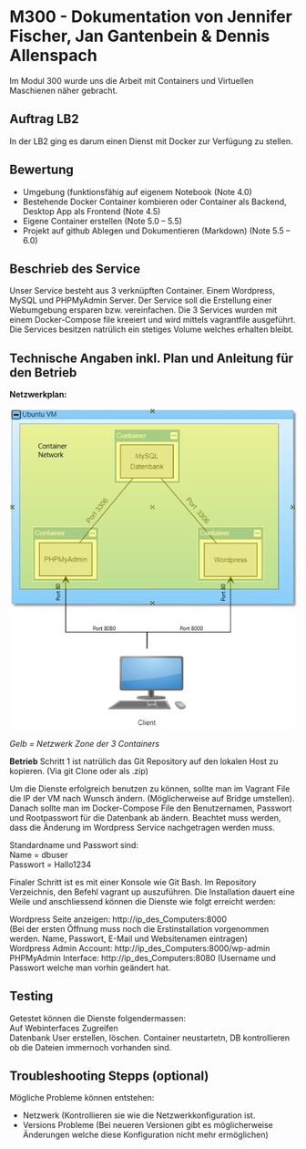 # M300 - Dokumentation von Jennifer Fischer, Jan Gantenbein &amp; Dennis Allenspach
Im Modul 300 wurde uns die Arbeit mit Containers und Virtuellen Maschienen näher gebracht.
## Auftrag LB2
In der LB2 ging es darum einen Dienst mit Docker zur Verfügung zu stellen.
## Bewertung
* Umgebung (funktionsfähig auf eigenem Notebook (Note 4.0)
* Bestehende Docker Container kombieren oder Container als Backend, Desktop App als Frontend (Note 4.5)
* Eigene Container erstellen (Note 5.0 – 5.5)
* Projekt auf github Ablegen und Dokumentieren (Markdown) (Note 5.5 – 6.0)

## Beschrieb des Service
Unser Service besteht aus 3 verknüpften Container. Einem Wordpress, MySQL und PHPMyAdmin Server. Der Service soll die Erstellung einer Webumgebung ersparen bzw. vereinfachen. Die 3 Services wurden mit einem Docker-Compose file kreeiert und wird mittels vagrantfile ausgeführt. Die Services besitzen natrülich ein stetiges Volume welches erhalten bleibt.

## Technische Angaben inkl. Plan und Anleitung für den Betrieb

**Netzwerkplan:**

![Netzwerkplan_Docker](https://github.com/Dionysos376/Docker/blob/master/Netzwerkplan_Docker.png)

_Gelb = Netzwerk Zone der 3 Containers_

**Betrieb**
Schritt 1 ist natrülich das Git Repository auf den lokalen Host zu kopieren. (Via git Clone oder als .zip)

Um die Dienste erfolgreich benutzen zu können, sollte man im Vagrant File die IP der VM nach Wunsch ändern. (Möglicherweise auf Bridge umstellen). Danach sollte man im Docker-Compose File den Benutzernamen, Passwort und Rootpasswort für die Datenbank ab ändern. Beachtet muss werden, dass die Änderung im Wordpress Service nachgetragen werden muss.

Standardname und Passwort sind: <br>
  Name = dbuser <br>
  Passwort = Hallo1234

Finaler Schritt ist es mit einer Konsole wie Git Bash. Im Repository Verzeichnis, den Befehl vagrant up auszuführen.
Die Installation dauert eine Weile und anschliessend können die Dienste wie folgt erreicht werden:

Wordpress Seite anzeigen: http://ip_des_Computers:8000 <br>
(Bei der ersten Öffnung muss noch die Erstinstallation vorgenommen werden. Name, Passwort, E-Mail und Websitenamen eintragen) <br>
Wordpress Admin Account: http://ip_des_Computers:8000/wp-admin <br>
PHPMyAdmin Interface: http://ip_des_Computers:8080 (Username und Passwort welche man vorhin geändert hat. <br>
## Testing
Getestet können die Dienste folgendermassen: <br>
Auf Webinterfaces Zugreifen <br>
Datenbank User erstellen, löschen. Container neustartetn, DB kontrollieren ob die Dateien immernoch vorhanden sind. 
## Troubleshooting Stepps (optional)
Mögliche Probleme können entstehen: <br>
  - Netzwerk (Kontrollieren sie wie die Netzwerkkonfiguration ist. <br>
  - Versions Probleme (Bei neueren Versionen gibt es möglicherweise Änderungen welche diese Konfiguration nicht mehr ermöglichen)
